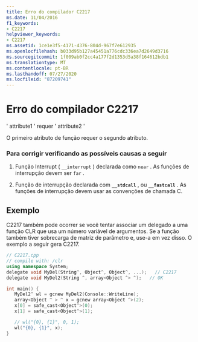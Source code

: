 ```yaml
---
title: Erro do compilador C2217
ms.date: 11/04/2016
f1_keywords:
- C2217
helpviewer_keywords:
- C2217
ms.assetid: 1ce1e3f5-4171-4376-804d-967f7e612935
ms.openlocfilehash: b033d95b127a45451a776cdc336ea7d2649d3716
ms.sourcegitcommit: 1f009ab0f2cc4a177f2d1353d5a38f164612bdb1
ms.translationtype: MT
ms.contentlocale: pt-BR
ms.lasthandoff: 07/27/2020
ms.locfileid: "87209741"
---
```

# <a name="compiler-error-c2217"></a>Erro do compilador C2217

' attribute1 ' requer ' attribute2 '

O primeiro atributo de função requer o segundo atributo.

### <a name="to-fix-by-checking-the-following-possible-causes"></a>Para corrigir verificando as possíveis causas a seguir

1. Função Interrupt ( `__interrupt` ) declarada como `near` . As funções de interrupção devem ser `far` .

1. Função de interrupção declarada com **`__stdcall`** , ou **`__fastcall`** . As funções de interrupção devem usar as convenções de chamada C.

## <a name="example"></a>Exemplo

C2217 também pode ocorrer se você tentar associar um delegado a uma função CLR que usa um número variável de argumentos. Se a função também tiver sobrecarga de matriz de parâmetro e, use-a em vez disso. O exemplo a seguir gera C2217.

```cpp
// C2217.cpp
// compile with: /clr
using namespace System;
delegate void MyDel(String^, Object^, Object^, ...);   // C2217
delegate void MyDel2(String ^, array<Object ^> ^);   // OK

int main() {
   MyDel2^ wl = gcnew MyDel2(Console::WriteLine);
   array<Object ^ > ^ x = gcnew array<Object ^>(2);
   x[0] = safe_cast<Object^>(0);
   x[1] = safe_cast<Object^>(1);

   // wl("{0}, {1}", 0, 1);
   wl("{0}, {1}", x);
}
```
